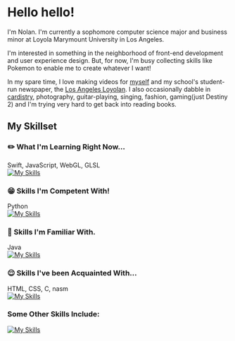 # Hello hello!

I'm Nolan. I'm currently a sophomore computer science major and business minor at Loyola Marymount University in Los Angeles. 

I'm interested in something in the neighborhood of front-end development and user experience design. But, for now, I'm busy collecting skills like Pokemon to enable me to create whatever I want! 

In my spare time, I love making videos for [myself](https://www.youtube.com/@-nolan) and my school's student-run newspaper, the [Los Angeles Loyolan](https://www.laloyolan.com/users/profile/nolan%20nguyen/). I also occasionally dabble in [cardistry](https://sabukaru.online/articles/the-last-living-niche-subculture-a-talk-with-anyone-master-of-cards), photography, guitar-playing, singing, fashion, gaming(just Destiny 2) and I'm trying very hard to get back into reading books.

## My Skillset

### :pencil2: What I'm Learning Right Now...
Swift, JavaScript, WebGL, GLSL\
[![My Skills](https://skillicons.dev/icons?i=swift,js,threejs)](https://skillicons.dev)

### :grin: Skills I'm Competent With!
Python\
[![My Skills](https://skillicons.dev/icons?i=py)](https://skillicons.dev)

### :slightly_smiling_face: Skills I'm Familiar With.
Java\
[![My Skills](https://skillicons.dev/icons?i=java)](https://skillicons.dev)

### :relieved: Skills I've been Acquainted With...
HTML, CSS, C, nasm\
[![My Skills](https://skillicons.dev/icons?i=html,css,c)](https://skillicons.dev)

### Some Other Skills Include:
[![My Skills](https://skillicons.dev/icons?i=github,vscode,ableton,figma,ps)](https://skillicons.dev)


<!--
**nndpznn/nndpznn** is a ✨ _special_ ✨ repository because its `README.md` (this file) appears on your GitHub profile.

Here are some ideas to get you started:

- 🔭 I’m currently working on ...
- 🌱 I’m currently learning ...
- 👯 I’m looking to collaborate on ...
- 🤔 I’m looking for help with ...
- 💬 Ask me about ...
- 📫 How to reach me: ...
- 😄 Pronouns: ...
- ⚡ Fun fact: ...
-->
